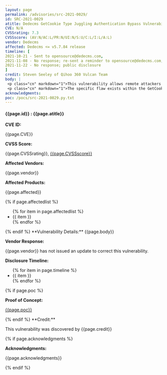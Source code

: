 ```yaml
---
layout: page
permalink: /advisories/src-2021-0029/
id: SRC-2021-0029
atitle: Dedecms GetCookie Type Juggling Authentication Bypass Vulnerability
CVE: N/A
CVSSrating: 7.3
CVSSscore: (AV:N/AC:L/PR:N/UI:N/S:U/C:L/I:L/A:L)
vendor: Dedecms
affected: Dedecms <= v5.7.84 release
timeline: [
2021-10-21 - Sent to opensource@dedecms.com,
2021-11-08 - No response; re-sent a reminder to opensource@dedecms.com,
2021-11-22 - No response; public disclosure
]
credit: Steven Seeley of Qihoo 360 Vulcan Team
body: |
 <p class="cn" markdown="1">This vulnerability allows remote attackers to bypass authentication on affected installations of Dedecms. Authentication is not required to exploit this vulnerability.</p>
 <p class="cn" markdown="1">The specific flaw exists within the GetCookie function. The issue results from a loose comparison check when verifying incoming authenticated requests. An attacker can leverage this vulnerability to bypass authentication on the system as a member user.</p>
acknowledgments:
poc: /pocs/src-2021-0029.py.txt
---
```


<h4><b>{{page.id}} : {{page.atitle}}</b></h4>

**CVE ID:**
<p class="cn">{{page.CVE}}</p>

**CVSS Score:**
<p class="cn">{{page.CVSSrating}}, <a href="https://nvd.nist.gov/vuln-metrics/cvss/v3-calculator?vector={{page.CVSSscore}}">{{page.CVSSscore}}</a></p>

**Affected Vendors:**
<p class="cn">{{page.vendor}}</p>

**Affected Products:**
<p class="cn">{{page.affected}}</p>
{% if page.affectedlist %}
<ul class="cn">
{% for item in page.affectedlist %}
  <li>{{ item }}</li>
{% endfor %}
</ul>
{% endif %}
**Vulnerability Details:**
{{page.body}}

**Vendor Response:**

<p class="cn">{{page.vendor}} has not issued an update to correct this vulnerability.</p>

**Disclosure Timeline:**
<ul class="cn">
{% for item in page.timeline %}
  <li>{{ item }}</li>
{% endfor %}
</ul>
{% if page.poc %}

**Proof of Concept:**
<p class="cn"><a href="{{page.poc}}">{{page.poc}}</a></p>
{% endif %}
**Credit:**
<p class="cn">This vulnerability was discovered by {{page.credit}}</p>
{% if page.acknowledgments %}

**Acknowledgments:**
<p class="cn">{{page.acknowledgments}}</p>
{% endif %}